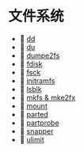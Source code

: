 # 文件系统

- 📄 [dd](文件系统/dd.md)
- 📄 [du](文件系统/du.md)
- 📄 [dumpe2fs](文件系统/dumpe2fs.md)
- 📄 [fdisk](文件系统/fdisk.md)
- 📄 [fsck](文件系统/fsck.md)
- 📄 [initramfs](文件系统/initramfs.md)
- 📄 [lsblk](文件系统/lsblk.md)
- 📄 [mkfs & mke2fx](文件系统/mkfs%20&%20mke2fx.md)
- 📄 [mount](文件系统/mount.md)
- 📄 [parted](文件系统/parted.md)
- 📄 [partprobe](文件系统/partprobe.md)
- 📄 [snapper](文件系统/snapper.md)
- 📄 [ulimit](文件系统/ulimit.md)

‍
